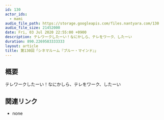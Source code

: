 ```yaml
---
id: 130
actor_ids:
  - mami
audio_file_path: https://storage.googleapis.com/files.nantyara.com/130.mp3
audio_file_size: 21452000
date: Fri, 03 Jul 2020 22:55:00 +0900
description: テレワークしたーい！なにかしら、テレをワーク、したーい
duration: 890.2269583333333
layout: article
title: 第130回「シネマルーム『ブルー・マインド』」
---
```

## 概要

テレワークしたーい！なにかしら、テレをワーク、したーい

## 関連リンク

* none
